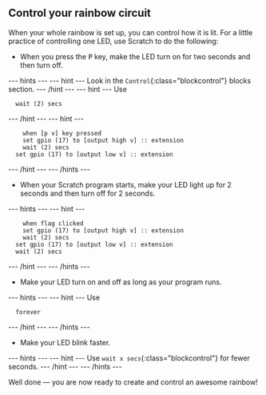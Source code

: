 ## Control your rainbow circuit

When your whole rainbow is set up, you can control how it is lit. For a little practice of controlling one LED, use Scratch to do the following:

+ When you press the <kbd>P</kbd> key, make the LED turn on for two seconds and then turn off.

--- hints ---
--- hint ---
Look in the `Control`{:class="blockcontrol"} blocks section.
--- /hint ---
--- hint ---
Use
```blocks
  wait (2) secs
```
--- /hint ---
--- hint ---
```blocks  
	when [p v] key pressed
	set gpio (17) to [output high v] :: extension
	wait (2) secs
  set gpio (17) to [output low v] :: extension
```
--- /hint ---
--- /hints ---

+ When your Scratch program starts, make your LED light up for 2 seconds and then turn off for 2 seconds.

--- hints ---
--- hint ---
```blocks  
	when flag clicked
	set gpio (17) to [output high v] :: extension
	wait (2) secs
  set gpio (17) to [output low v] :: extension
  wait (2) secs
```
--- /hint ---
--- /hints ---

+ Make your LED turn on and off as long as your program runs.

--- hints ---
--- hint ---
Use
```blocks
  forever
```
--- /hint ---
--- /hints ---

+ Make your LED blink faster.

--- hints ---
--- hint ---
Use `wait x secs`{:class="blockcontrol"} for fewer seconds.
--- /hint ---
--- /hints ---

Well done — you are now ready to create and control an awesome rainbow!
